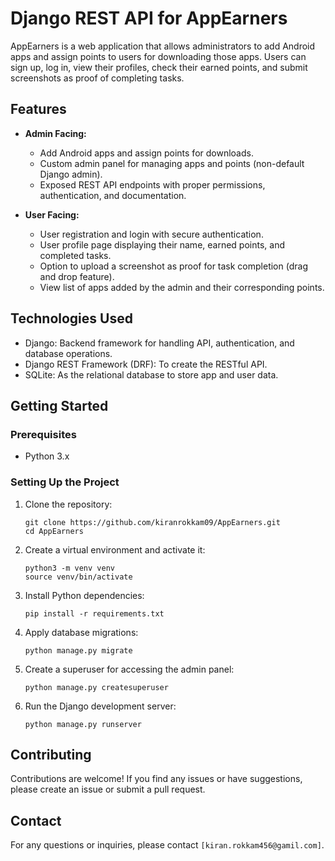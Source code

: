 # Django REST API for AppEarners

AppEarners is a web application that allows administrators to add Android apps and assign points to users for downloading those apps. Users can sign up, log in, view their profiles, check their earned points, and submit screenshots as proof of completing tasks.

## Features

- **Admin Facing:**
  - Add Android apps and assign points for downloads.
  - Custom admin panel for managing apps and points (non-default Django admin).
  - Exposed REST API endpoints with proper permissions, authentication, and documentation.

- **User Facing:**
  - User registration and login with secure authentication.
  - User profile page displaying their name, earned points, and completed tasks.
  - Option to upload a screenshot as proof for task completion (drag and drop feature).
  - View list of apps added by the admin and their corresponding points.

## Technologies Used

- Django: Backend framework for handling API, authentication, and database operations.
- Django REST Framework (DRF): To create the RESTful API.
- SQLite: As the relational database to store app and user data.

## Getting Started

### Prerequisites

- Python 3.x

### Setting Up the Project

1. Clone the repository:
   ```
   git clone https://github.com/kiranrokkam09/AppEarners.git
   cd AppEarners
   ```

2. Create a virtual environment and activate it:
   ```
   python3 -m venv venv
   source venv/bin/activate
   ```

3. Install Python dependencies:
   ```
   pip install -r requirements.txt
   ```

4. Apply database migrations:
   ```
   python manage.py migrate
   ```

5. Create a superuser for accessing the admin panel:
   ```
   python manage.py createsuperuser
   ```

6. Run the Django development server:
   ```
   python manage.py runserver
   ```


## Contributing

Contributions are welcome! If you find any issues or have suggestions, please create an issue or submit a pull request.


## Contact

For any questions or inquiries, please contact `[kiran.rokkam456@gamil.com]`.
